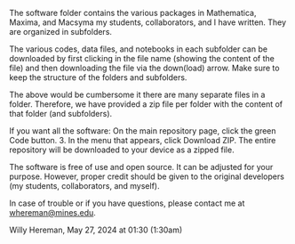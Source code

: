 The software folder contains the various packages in Mathematica, Maxima, and Macsyma my students, collaborators, and I have written. They are organized in subfolders.

The various codes, data files, and notebooks in each subfolder can be downloaded by first clicking in the file name (showing the content of the file) 
and then downloading the file via the down(load) arrow. Make sure to keep the structure of the folders and subfolders. 

The above would be cumbersome it there are many separate files in a folder. Therefore, we have provided a zip file per folder with the content of that folder (and subfolders). 

If you want all the software: On the main repository page, click the green Code button. 3. In the menu that appears, click Download ZIP. The entire repository will be downloaded to your device as a zipped file.

The software is free of use and open source. It can be adjusted for your purpose. However, proper credit should be given 
to the original developers (my students, collaborators, and myself). 

In case of trouble or if you have questions, please contact me at whereman@mines.edu. 

Willy Hereman, May 27, 2024 at 01:30 (1:30am)
